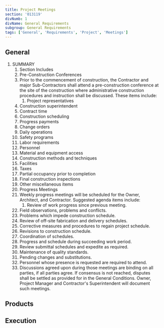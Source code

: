 ```yaml
---
title: Project Meetings
section: '013119'
divNumb: 1
divName: General Requirements
subgroup: General Requirements
tags: ['General', 'Requirements', 'Project', 'Meetings']
---
```



## General

1. SUMMARY
   1. Section Includes
   1. Pre-Construction Conferences
   1. Prior to the commencement of construction, the Contractor and major Sub-Contractors shall attend a pre-construction conference at the site of the construction where administrative construction procedures and instruction shall be discussed. These items include:
      1. Project representatives
   1. Construction superintendent
   1. Contract time
   1. Construction scheduling
   1. Progress payments
   1. Change orders
   1. Daily operations
   1. Safety programs
   1. Labor requirements
   1. Personnel
   1. Material and equipment access
   1. Construction methods and techniques
   1. Facilities
   1. Taxes
   1. Partial occupancy prior to completion
   1. Final construction inspections
   1. Other miscellaneous items
   1. Progress Meetings
   1. Weekly progress meetings will be scheduled for the Owner, Architect, and Contractor. Suggested agenda items include:
      1. Review of work progress since previous meeting.
   1. Field observations, problems and conflicts.
   1. Problems which impede construction schedule.
   1. Review of off-site fabrication and delivery schedules.
   1. Corrective measures and procedures to regain project schedule.
   1. Revisions to construction schedule.
   1. Coordination of schedules.
   1. Progress and schedule during succeeding work period.
   1. Review submittal schedules and expedite as required.
   1. Maintenance of quality standards.
   1. Pending changes and substitutions.
   1. Personnel whose presence is requested are required to attend.
   1. Discussions agreed upon during those meetings are binding on all parties, if all parties agree. If consensus is not reached, disputes shall be settled as provided for in the General Conditions. Owner, Project Manager and Contractor's Superintendent will document such meetings.

## Products


## Execution



